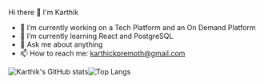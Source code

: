 Hi there 👋 I'm Karthik
- 🔭 I’m currently working on a Tech Platform and an On Demand Platform
- 🌱 I’m currently learning React and PostgreSQL
- 💬 Ask me about anything
- 📫 How to reach me: karthickpremoth@gmail.com

 ![Karthik's GitHub stats](https://github-readme-stats.vercel.app/api?username=karthik-we&count_private=true&show_icons=true&theme=dracula)![Top Langs](https://github-readme-stats.vercel.app/api/top-langs/?username=karthik-we&count_private=true&layout=compact&theme=dracula)
